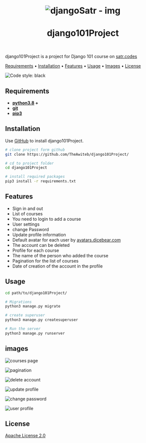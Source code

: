 <div align="center">
<h1 >
<br>
<a><img src="https://www.logosurfer.com/wp-content/uploads/2018/03/django-logo_0.png" alt="djangoSatr - img"></a>
<br>

# django101Project

<br>
</h1>
</div>

django101Project is a project for Django 101 course on [satr.codes](https://satr.codes)


[Requirements](#Requirements)
•
[Installation](#Installation)
•
[Features](#Features)
•
[Usage](#Usage)
•
[Images](#Images)
•
[License](#License)

![Code style: black](https://img.shields.io/badge/code%20style-black-000000.svg)


## Requirements

* **[python3.8](https://www.python.org/downloads/) +**
* **[git](https://git-scm.com/)**
* **[pip3](https://pip.pypa.io/en/stable/installation/)**

## Installation

Use [GitHub](https://github.com) to install django101Project.

```bash
# clone project form github
git clone https://github.com/TheAwiteb/django101Project/

# cd to project folder
cd django101Project

# install required packages
pip3 install -r requirements.txt
```

## Features
* Sign in and out
* List of courses
* You need to login to add a course
* User settings
* change Password
* Update profile information
* Default avatar for each user by [avatars.dicebear.com](https://avatars.dicebear.com/)
* The account can be deleted
* Profile for each course
* The name of the person who added the course
* Pagination for the list of courses
* Date of creation of the account in the profile


## Usage

```bash
cd path/to/django101Project/

# Migrations
python3 manage.py migrate

# create superuser 
python3 manage.py createsuperuser

# Run the server
python3 manage.py runserver 
```

## images

![courses page](https://i.suar.me/qKrJY/l)

![pagination]()

![delete account](https://i.suar.me/1Zyqy/l)

![update profile](https://i.suar.me/23yeW/l)

![change password](https://i.suar.me/lKOy0/l)

![user profile](https://i.suar.me/a2789/l)


## License

[Apache License 2.0](https://www.apache.org/licenses/LICENSE-2.0.html)
